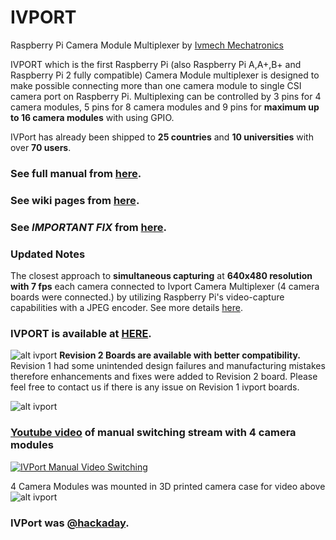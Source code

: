 IVPORT
======

Raspberry Pi Camera Module Multiplexer by [Ivmech Mechatronics](http://www.ivmech.com)

IVPORT which is the first Raspberry Pi (also Raspberry Pi A,A+,B+ and Raspberry Pi 2 fully compatible) Camera Module multiplexer is designed to make possible connecting more than one camera module to single CSI camera port on Raspberry Pi. Multiplexing can be controlled by 3 pins for 4 camera modules, 5 pins for 8 camera modules and 9 pins for **maximum up to 16 camera modules** with using GPIO.

IVPort has already been shipped to **25 countries** and **10 universities** with over **70 users**.

### See full manual from [here](https://raw.githubusercontent.com/ivmech/ivport/master/docs/ivport_manual.pdf).
### See wiki pages from  [here](https://github.com/ivmech/ivport/wiki).
### See _IMPORTANT FIX_ from [here](https://github.com/ivmech/ivport/wiki/Important-Fix).

### Updated Notes

The closest approach to **simultaneous capturing** at **640x480 resolution with 7 fps** each camera connected to Ivport Camera Multiplexer (4 camera boards were connected.) by utilizing Raspberry Pi's video-capture capabilities with a JPEG encoder. See more details [here](https://github.com/ivmech/ivport/wiki/Capture-Sequence).

### IVPORT is available at [HERE](http://www.ivmech.com/magaza/en/ivmech-m-2/ivport-raspberry-pi-camera-module-multiplexer-p-90).
![alt ivport](https://raw.githubusercontent.com/ivmech/ivport/master/images/ivport_rev2_01.jpg)
**Revision 2 Boards are available with better compatibility.**
Revision 1 had some unintended design failures and manufacturing mistakes therefore enhancements and fixes were added to Revision 2 board. Please feel free to contact us if there is any issue on Revision 1 ivport boards.

![alt ivport](https://raw.githubusercontent.com/ivmech/ivport/master/images/ivport_02.jpg)

### [Youtube video](http://www.youtube.com/watch?v=bzw80AsX4OM) of manual switching stream with 4 camera modules

[![IVPort Manual Video Switching](http://img.youtube.com/vi/bzw80AsX4OM/0.jpg)](http://www.youtube.com/watch?v=bzw80AsX4OM)

4 Camera Modules was mounted in 3D printed camera case for video above
![alt ivport](https://raw.githubusercontent.com/ivmech/ivport/master/images/ivport_04.jpg)

### IVPort was [@hackaday](http://hackaday.com/2014/12/19/multiplexing-pi-cameras/).
